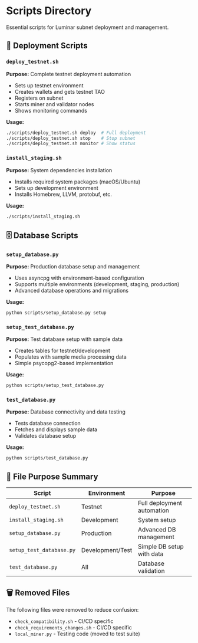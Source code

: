 # Scripts Directory

Essential scripts for Luminar subnet deployment and management.

## 🚀 Deployment Scripts

### `deploy_testnet.sh`
**Purpose:** Complete testnet deployment automation
- Sets up testnet environment
- Creates wallets and gets testnet TAO  
- Registers on subnet
- Starts miner and validator nodes
- Shows monitoring commands

**Usage:**
```bash
./scripts/deploy_testnet.sh deploy  # Full deployment
./scripts/deploy_testnet.sh stop    # Stop subnet
./scripts/deploy_testnet.sh monitor # Show status
```

### `install_staging.sh`
**Purpose:** System dependencies installation
- Installs required system packages (macOS/Ubuntu)
- Sets up development environment
- Installs Homebrew, LLVM, protobuf, etc.

**Usage:**
```bash
./scripts/install_staging.sh
```

## 🗄️ Database Scripts

### `setup_database.py`
**Purpose:** Production database setup and management
- Uses asyncpg with environment-based configuration
- Supports multiple environments (development, staging, production)
- Advanced database operations and migrations

**Usage:**
```bash
python scripts/setup_database.py setup
```

### `setup_test_database.py`
**Purpose:** Test database setup with sample data
- Creates tables for testnet/development
- Populates with sample media processing data
- Simple psycopg2-based implementation

**Usage:**
```bash
python scripts/setup_test_database.py
```

### `test_database.py`
**Purpose:** Database connectivity and data testing
- Tests database connection
- Fetches and displays sample data
- Validates database setup

**Usage:**
```bash
python scripts/test_database.py
```

## 📁 File Purpose Summary

| Script | Environment | Purpose |
|--------|-------------|---------|
| `deploy_testnet.sh` | Testnet | Full deployment automation |
| `install_staging.sh` | Development | System setup |
| `setup_database.py` | Production | Advanced DB management |
| `setup_test_database.py` | Development/Test | Simple DB setup with data |
| `test_database.py` | All | Database validation |

## 🗑️ Removed Files

The following files were removed to reduce confusion:
- `check_compatibility.sh` - CI/CD specific
- `check_requirements_changes.sh` - CI/CD specific  
- `local_miner.py` - Testing code (moved to test suite)
